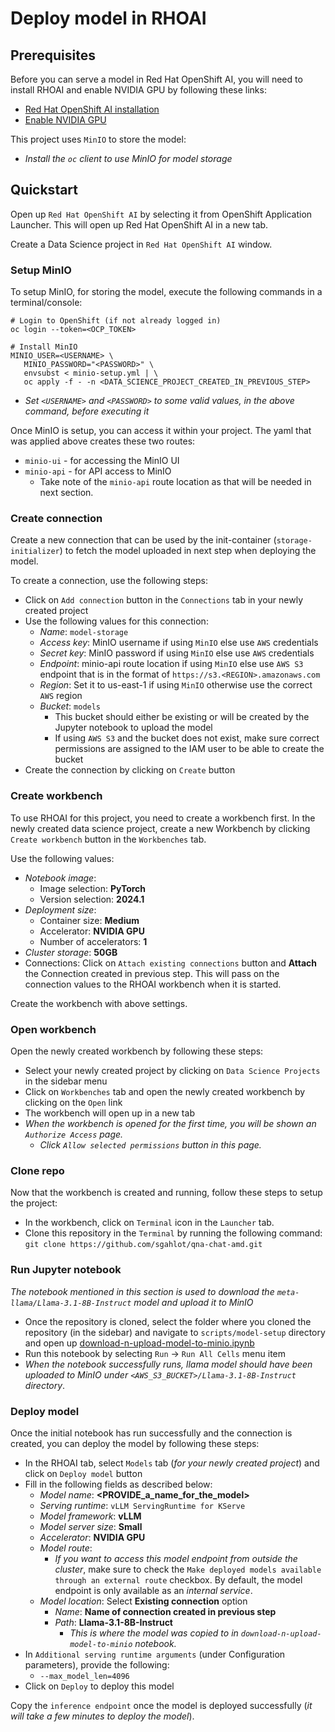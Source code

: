 # Deploy model in RHOAI


## Prerequisites

Before you can serve a model in Red Hat OpenShift AI, you will need to install RHOAI and enable NVIDIA GPU by following these links:
* [Red Hat OpenShift AI installation](https://docs.redhat.com/en/documentation/red_hat_openshift_ai_self-managed/2.13/html-single/installing_and_uninstalling_openshift_ai_self-managed/index#installing-and-deploying-openshift-ai_install)
* [Enable NVIDIA GPU](https://docs.redhat.com/en/documentation/red_hat_openshift_ai_self-managed/2.13/html/installing_and_uninstalling_openshift_ai_self-managed/enabling-nvidia-gpus_install#enabling-nvidia-gpus_install)

This project uses `MinIO` to store the model:
  * _Install the `oc` client to use MinIO for model storage_


## Quickstart

Open up `Red Hat OpenShift AI` by selecting it from OpenShift Application Launcher. This will open up Red Hat OpenShift AI in a new tab.

Create a Data Science project in `Red Hat OpenShift AI` window.

### Setup MinIO
To setup MinIO, for storing the model, execute the following commands in a terminal/console:
```
# Login to OpenShift (if not already logged in)
oc login --token=<OCP_TOKEN>

# Install MinIO
MINIO_USER=<USERNAME> \
   MINIO_PASSWORD="<PASSWORD>" \
   envsubst < minio-setup.yml | \
   oc apply -f - -n <DATA_SCIENCE_PROJECT_CREATED_IN_PREVIOUS_STEP>
```
* _Set `<USERNAME>` and `<PASSWORD>` to some valid values, in the above command, before executing it_

Once MinIO is setup, you can access it within your project. The yaml that was applied above creates these two routes:
* `minio-ui` - for accessing the MinIO UI
* `minio-api` - for API access to MinIO
  * Take note of the `minio-api` route location as that will be needed in next section.


### Create connection
Create a new connection that can be used by the init-container (`storage-initializer`) to fetch the model uploaded in next step when deploying the model.

To create a connection, use the following steps:
* Click on `Add connection` button in the  `Connections` tab in your newly created project
* Use the following values for this connection:
  * _Name_: `model-storage`
  * _Access key_: MinIO username if using `MinIO` else use `AWS` credentials
  * _Secret key_: MinIO password if using `MinIO` else use `AWS` credentials
  * _Endpoint_: minio-api route location if using `MinIO` else use `AWS S3` endpoint that is in the format of `https://s3.<REGION>.amazonaws.com`
  * _Region_: Set it to us-east-1 if using `MinIO` otherwise use the correct `AWS` region
  * _Bucket_: `models` 
    * This bucket should either be existing or will be created by the Jupyter notebook to upload the model
    * If using `AWS S3` and the bucket does not exist, make sure correct permissions are assigned to the IAM user to be able to create the bucket
* Create the connection by clicking on `Create` button


### Create workbench
To use RHOAI for this project, you need to create a workbench first. In the newly created data science project, create a new Workbench by clicking `Create workbench` button in the `Workbenches` tab.

Use the following values:
* _Notebook image_:
  * Image selection: **PyTorch**
  * Version selection: **2024.1**
* _Deployment size_:
  * Container size: **Medium**
  * Accelerator: **NVIDIA GPU**
  * Number of accelerators: **1**
* _Cluster storage_: **50GB**
* Connections: Click on `Attach existing connections` button and **Attach** the Connection created in previous step. This will pass on the connection values to the RHOAI workbench when it is started.

Create the workbench with above settings.


### Open workbench
Open the newly created workbench by following these steps:
* Select your newly created project by clicking on `Data Science Projects` in the sidebar menu
* Click on `Workbenches` tab and open the newly created workbench by clicking on the `Open` link
* The workbench will open up in a new tab
* _When the workbench is opened for the first time, you will be shown an `Authorize Access` page._
  * _Click `Allow selected permissions` button in this page._


### Clone repo
Now that the workbench is created and running, follow these steps to setup the project:
* In the workbench, click on `Terminal` icon in the `Launcher` tab.
* Clone this repository in the `Terminal` by running the following command:
  `git clone https://github.com/sgahlot/qna-chat-amd.git`


### Run Jupyter notebook
_The notebook mentioned in this section is used to download the `meta-llama/Llama-3.1-8B-Instruct` model and upload it to MinIO_

* Once the repository is cloned, select the folder where you cloned the repository (in the sidebar) and navigate to `scripts/model-setup` directory and open up [download-n-upload-model-to-minio.ipynb](./download-n-upload-model-to-minio.ipynb)
* Run this notebook by selecting `Run` -> `Run All Cells` menu item
* _When the notebook successfully runs, llama model should have been uploaded to MinIO under `<AWS_S3_BUCKET>/Llama-3.1-8B-Instruct` directory_.


### Deploy model
Once the initial notebook has run successfully and the connection is created, you can deploy the model by following these steps:
* In the RHOAI tab, select `Models` tab (_for your newly created project_) and click on `Deploy model` button 
* Fill in the following fields as described below:
  * _Model name_: **<PROVIDE_a_name_for_the_model>**
  * _Serving runtime_: `vLLM ServingRuntime for KServe`
  * _Model framework_: **vLLM**
  * _Model server size_: **Small**
  * _Accelerator_: **NVIDIA GPU**
  * _Model route_:
    * _If you want to access this model endpoint from outside the cluster_, make sure to check the `Make deployed models available through an external route` checkbox. By default, the model endpoint is only available as an _internal service_.
  * _Model location_: Select **Existing connection** option
    * _Name_: **Name of connection created in previous step**
    * _Path_: **Llama-3.1-8B-Instruct**
      * _This is where the model was copied to in `download-n-upload-model-to-minio` notebook._
* In `Additional serving runtime arguments` (under Configuration parameters), provide the following:
  * `--max_model_len=4096`
* Click on `Deploy` to deploy this model

Copy the `inference endpoint` once the model is deployed successfully (_it will take a few minutes to deploy the model_).

